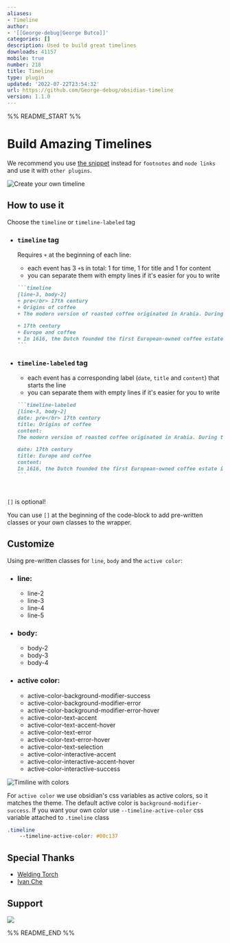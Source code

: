 ```yaml
---
aliases:
- Timeline
author:
- '[[George-debug|George Butco]]'
categories: []
description: Used to build great timelines
downloads: 41157
mobile: true
number: 218
title: Timeline
type: plugin
updated: '2022-07-22T23:54:32'
url: https://github.com/George-debug/obsidian-timeline
version: 1.1.0
---
```


%% README_START %%

# Build Amazing Timelines
We recommend you use [the snippet](https://github.com/George-debug/obsidian-timeline/tree/master/src/style/snippet) instead for `footnotes` and `node links` and use it with `other plugins`.


![Create your own timeline](https://user-images.githubusercontent.com/57345333/180435506-7d51bec3-0cc8-48b1-9f22-24199c988dbf.gif)

## How to use it

Choose the `timeline` or `timeline-labeled` tag

- ### `timeline` tag

  Requires `+` at the beginning of each line:

  - each event has 3 `+`s in total: 1 for time, 1 for title and 1 for content
  - you can separate them with empty lines if it's easier for you to write 
  ~~~markdown
  ```timeline
  [line-3, body-2]
  + pre</br> 17th century
  + Origins of coffee
  + The modern version of roasted coffee originated in Arabia. During the 13th century, coffee was extremely popular with the Muslim community for its stimulant powers, which proved useful during long prayer sessions. By parching and boiling the coffee beans, rendering them infertile, the Arabs were able to corner the market on coffee crops. In fact, tradition says that not a single coffee plant existed outside of Arabia or Africa until the 1600s, when Baba Budan, an Indian pilgrim, left Mecca with fertile beans fastened to a strap across his abdomen. Baba’s beans resulted in a new and competitive European coffee trade.

  + 17th century
  + Europe and coffee
  + In 1616, the Dutch founded the first European-owned coffee estate in Sri Lanka, then Ceylon, then Java in 1696. The French began growing coffee in the Caribbean, followed by the Spanish in Central America and the Portuguese in Brazil. European coffee houses sprang up in Italy and later France, where they reached a new level of popularity. Now, it is de _rigueur_ for Parisians to indulge in a cup of coffee and a baguette or croissant at the numerous coffee cafes throughout Paris.
  ```
  ~~~


- ### `timeline-labeled` tag

  - each event has a corresponding label (`date`, `title` and `content`) that starts the line
  - you can separate them with empty lines if it's easier for you to write
  ~~~markdown
  ```timeline-labeled
  [line-3, body-2]
  date: pre</br> 17th century
  title: Origins of coffee
  content:
  The modern version of roasted coffee originated in Arabia. During the 13th century, coffee was extremely popular with the Muslim community for its stimulant powers, which proved useful during long prayer sessions. By parching and boiling the coffee beans, rendering them infertile, the Arabs were able to corner the market on coffee crops. In fact, tradition says that not a single coffee plant existed outside of Arabia or Africa until the 1600s, when Baba Budan, an Indian pilgrim, left Mecca with fertile beans fastened to a strap across his abdomen. Baba’s beans resulted in a new and competitive European coffee trade.

  date: 17th century
  title: Europe and coffee
  content:
  In 1616, the Dutch founded the first European-owned coffee estate in Sri Lanka, then Ceylon, then Java in 1696. The French began growing coffee in the Caribbean, followed by the Spanish in Central America and the Portuguese in Brazil. European coffee houses sprang up in Italy and later France, where they reached a new level of popularity. Now, it is de _rigueur_ for Parisians to indulge in a cup of coffee and a baguette or croissant at the numerous coffee cafes throughout Paris.
  ```
  ~~~

  <br/>

`[]` is optional!

You can use `[]` at the beginning of the code-block to add pre-written classes or your own classes to the wrapper. <br />

## Customize

Using pre-written classes for `line`, `body` and the `active color`:

- ### line:
  - line-2
  - line-3
  - line-4
  - line-5

- ### body:
  - body-2
  - body-3
  - body-4

- ### active color:
  - active-color-background-modifier-success
  - active-color-background-modifier-error
  - active-color-background-modifier-error-hover
  - active-color-text-accent
  - active-color-text-accent-hover
  - active-color-text-error
  - active-color-text-error-hover
  - active-color-text-selection
  - active-color-interactive-accent
  - active-color-interactive-accent-hover
  - active-color-interactive-success

![Timiline with colors](https://user-images.githubusercontent.com/57345333/180477136-256d5cf5-aaf3-41ee-9055-e4e82de35af2.gif)

For `active color` we use obsidian's css variables as active colors, so it matches the theme. The default active color is `background-modifier-success`.
If you want your own color use `--timeline-active-color` css variable attached to `.timeline` class
```css
.timeline
    --timeline-active-color: #00c137
```

## Special Thanks
- [Welding Torch](https://github.com/Welding-Torch)
- [Ivan Che](https://github.com/taqyon)

## Support
<a href="https://www.buymeacoffee.com/CarSalesman"><img src="https://img.buymeacoffee.com/button-api/?text=Buy me a coffee&emoji=&slug=CarSalesman&button_colour=FFDD00&font_colour=000000&font_family=Comic&outline_colour=000000&coffee_colour=ffffff" /></a>


%% README_END %%